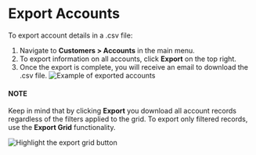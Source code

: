 <a id="mc-customers-accounts-export"></a>

# Export Accounts

To export account details in a .csv file:

1. Navigate to **Customers > Accounts** in the main menu.
2. To export information on all accounts, click **Export** on the top right.
3. Once the export is complete, you will receive an email to download the .csv file.
   ![Example of exported accounts](user/img/customers/accounts/sample_exported_account.png)

#### NOTE
Keep in mind that by clicking **Export** you download all account records regardless of the filters applied to the grid. To export only filtered records, use the **Export Grid** functionality.

![Highlight the export grid button](user/img/getting_started/export_import/export_grid_accounts.png)
